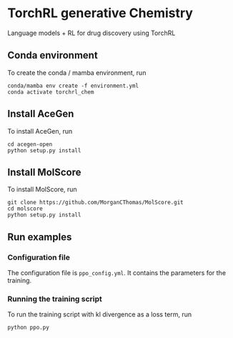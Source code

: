 # TorchRL generative Chemistry
Language models + RL for drug discovery using TorchRL

## Conda environment

To create the conda / mamba environment, run

    conda/mamba env create -f environment.yml
    conda activate torchrl_chem

## Install AceGen

To install AceGen, run

    cd acegen-open
    python setup.py install

## Install MolScore

To install MolScore, run
    
    git clone https://github.com/MorganCThomas/MolScore.git
    cd molscore
    python setup.py install

## Run examples

### Configuration file
    
The configuration file is `ppo_config.yml`. It contains the parameters for the training.

### Running the training script

To run the training script with kl divergence as a loss term, run

    python ppo.py
